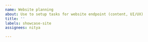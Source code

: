```yaml
---
name: Website planning
about: Use to setup tasks for website endpoint (content, UI/UX)
title: ''
labels: showcase-site
assignees: nitya

---
```




